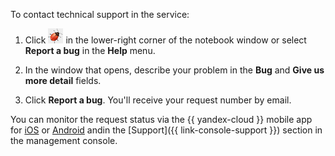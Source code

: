 To contact technical support in the service:

1. Click ![image](../../_assets/datasphere/bug.png) in the lower-right corner of the notebook window or select **Report a bug** in the **Help** menu.

1. In the window that opens, describe your problem in the **Bug** and **Give us more detail** fields.

1. Click **Report a bug**.
   You'll receive your request number by email.

You can monitor the request status via the {{ yandex-cloud }} mobile app for [iOS](https://apps.apple.com/ru/app/yandex-cloud/id1515465314) or [Android](https://play.google.com/store/apps/details?id=ru.yandex.cloud) andin the [Support]({{ link-console-support }}) section in the management console.

